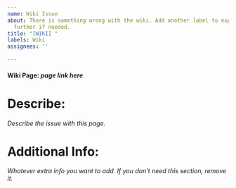 ```yaml
---
name: Wiki Issue
about: There is something wrong with the wiki. Add another label to explain the issue
  further if needed.
title: "[WIKI] "
labels: Wiki
assignees: ''

---
```


#### Wiki Page: *page link here*
# Describe:
*Describe the issue with this page.*

# Additional Info:
*Whatever extra info you want to add. If you don't need this section, remove it.*
